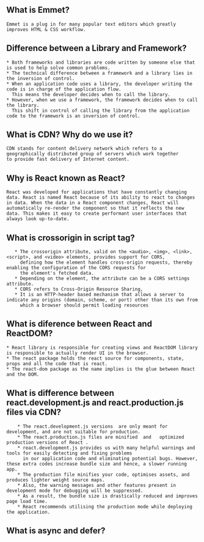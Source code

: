 
## What is Emmet?

    Emmet is a plug in for many popular text editors which greatly improves HTML & CSS workflow.
    

## Difference between a Library and Framework?

    * Both frameworks and libraries are code written by someone else that is used to help solve common problems.
    * The technical difference between a framework and a library lies in the inversion of control.
    * When an application code uses a library, the developer writing the code is in charge of the application flow. 
      This means the developer decides when to call the library. 
    * However, when we use a framework, the framework decides when to call the library. 
      This shift in control of calling the library from the application  code to the framework is an inversion of control.


## What is CDN? Why do we use it?
  
    CDN stands for content delivery network which refers to a geographically distributed group of servers which work together 
    to provide fast delivery of Internet content.

## Why is React known as React?

    React was developed for applications that have constantly changing data. React is named React because of its ability to react to changes in data. When the data in a React component changes, React will automatically re-render the component so that it reflects the new data. This makes it easy to create performant user interfaces that always look up-to-date.


## What is crossorigin in script tag?

       * The crossorigin attribute, valid on the <audio>, <img>, <link>, <script>, and <video> elements, provides support for CORS, 
         defining how the element handles cross-origin requests, thereby enabling the configuration of the CORS requests for 
         the element's fetched data.
       * Depending on the element, the attribute can be a CORS settings attribute.
       * CORS refers to Cross-Origin Resource Sharing, 
       * It is an HTTP-header based mechanism that allows a server to indicate any origins (domain, scheme, or port) other than its own from 
         which a browser should permit loading resources
 
## What is diference between React and ReactDOM?
    
    * React library is responsible for creating views and ReactDOM library is responsible to actually render UI in the browser.
    * The react package holds the react source for components, state, props and all the code that is react.
    * The react-dom package as the name implies is the glue between React and the DOM.

## What is difference between react.development.js and react.production.js files via CDN?
        
        * The react.development.js versions  are only meant for development, and are not suitable for production. 
        * The react.production.js files are minified  and   optimized production versions of React .
        * react.development.js provides us with many helpful warnings and tools for easily detecting and fixing problems 
          in our application code and eliminating potential bugs. However, these extra codes increase bundle size and hence, a slower running app.
        * The production file minifies your code, optimises assets, and produces lighter weight source maps. 
        * Also, the warning messages and other features present in development mode for debugging will be suppressed.
        * As a result, the bundle size is drastically reduced and improves page load time. 
        * React recommends utilising the production mode while deploying the application.

## What is async and defer?

## 

